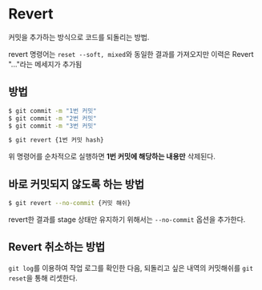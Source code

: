 # Revert

커밋을 추가하는 방식으로 코드를 되돌리는 방법.

revert 명령어는 `reset --soft, mixed`와 동일한 결과를 가져오지만 이력은 Revert "..."라는 메세지가 추가됨

## 방법

```bash
$ git commit -m "1번 커밋"
$ git commit -m "2번 커밋"
$ git commit -m "3번 커밋"

$ git revert {1번 커밋 hash}
```

위 명령어를 순차적으로 실행하면 **1번 커밋에 해당하는 내용만** 삭제된다.

## 바로 커밋되지 않도록 하는 방법

```bash
$ git revert --no-commit {커밋 해쉬}
```

revert한 결과를 stage 상태만 유지하기 위해서는 `--no-commit` 옵션을 추가한다.

## Revert 취소하는 방법

`git log`를 이용하여 작업 로그를 확인한 다음, 되돌리고 싶은 내역의 커밋해쉬를 `git reset`을 통해 리셋한다.
